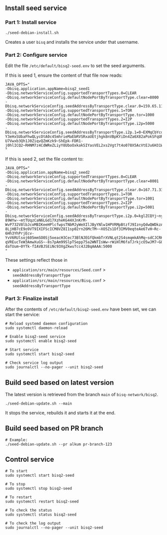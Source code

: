 ## Install seed service

### Part 1: Install service

```
./seed-debian-install.sh
```

Creates a user `bisq` and installs the service under that username.

### Part 2: Configure service

Edit the file `/etc/default/bisq2-seed.env` to set the seed arguments.

If this is seed 1, ensure the content of that file now reads:

```
JAVA_OPTS="
-Dbisq.application.appName=bisq2_seed1
-Dbisq.networkServiceConfig.supportedTransportTypes.0=CLEAR
-Dbisq.networkServiceConfig.defaultNodePortByTransportType.clear=8000
-Dbisq.networkServiceConfig.seedAddressByTransportType.clear.0=159.65.117.67:8001
-Dbisq.networkServiceConfig.supportedTransportTypes.1=TOR
-Dbisq.networkServiceConfig.defaultNodePortByTransportType.tor=1000
-Dbisq.networkServiceConfig.supportedTransportTypes.2=I2P
-Dbisq.networkServiceConfig.defaultNodePortByTransportType.i2p=5000
-Dbisq.networkServiceConfig.seedAddressByTransportType.i2p.1=0~EXMqCbYcdPHvb7nl-Y3eHxSUbaFhwQLycOtA0c45mhrieMaEbRVSRxaUEtjhgk8nVBpKYiDn4Za6X82aPokSFqURJx09bfKTExTklI~1u~0PJk6Wt3~Jpg4TLCYxql0WEphbEs5oEIR1d4myIm4ng3Iz9TM3dZUBMf4B~oRUiMGRxO-U7Vwxb3Qh1J0ZiqvQZmKzk9~ShEpk-FDR1-j0hlICQ2~RHNM7z4CdWReZLiyY8UboOxkakSIYasVEL2xs2Vgt7t4o078X5AcVtEJu6H31WXvUZSffFrt1BXZNTIoYs1FCCuhS1jMLh8N96eR3AqZ43Nr4Ljp78iqbLdikeVhb53Nzr0rDSYcfh57d2YVitjhfz2ant~6~SGSPxdJRdmsmDkTn5VAZwJhHGM5nh2BQbEwuEeeoufw6s7FNEoWMcv86h6ODmKTO0xyk8oMBT81zjdT8Xg5UkaHMSqJ0DnGcrVN4RQ6kOEbT5wtshVjpHgwWiJvOyEcj8XLJLqAAAA:5001
"
```

If this is seed 2, set the file content to:

```
JAVA_OPTS="
-Dbisq.application.appName=bisq2_seed2
-Dbisq.networkServiceConfig.supportedTransportTypes.0=CLEAR
-Dbisq.networkServiceConfig.defaultNodePortByTransportType.clear=8001
-Dbisq.networkServiceConfig.seedAddressByTransportType.clear.0=167.71.33.219:8000
-Dbisq.networkServiceConfig.supportedTransportTypes.1=TOR
-Dbisq.networkServiceConfig.defaultNodePortByTransportType.tor=1001
-Dbisq.networkServiceConfig.supportedTransportTypes.2=I2P
-Dbisq.networkServiceConfig.defaultNodePortByTransportType.i2p=5001
-Dbisq.networkServiceConfig.seedAddressByTransportType.i2p.0=kglZCQYj~nyK3YlXCD5FjxOY2ggH8yosII0rqc7oqFhFfjKWy-89WYw-~mtTUqzCaN6LGd17XzheKG44XJnKrM-WvP732V8lbJcoMBIKeeHPlcfwpsTNbMJyWeXIlJByYNlw1HPVRMpBtzfJ9IznyQdwQWDkzA72pLreqpzJrgIoVYzP9OTXVLdROXnTP9RdmnzZ0h1B8XhQM-8LjHB7cE9o9VT9IXIFScICM8VZ8I1sp02rn26McTM~~XO5Zs1Df3IMV0eqteAe6TvH~Rc-6Hh3YhPrjEcv-YvV6RUlsoj605mmSO0Sj5oeacH3Cec73BlNJEGfQkmbTrXVNLqt2S4smqmkAhMq~sdCJCRKP8CFeBk6r-qVREucTeW3AmwXuGS~-8s7pAm99SlpTSepp75a2WNTIsWw~rWiHlM6faTJrkjcO5wJM7~G0tdYgVGk4zrt4VJ02AakUdh8wG1Y5sAX-daTUum~0YTk-fIAVBJSEiNc93XgZkwuTcc4J2BqAAAA:5000
"
```

These settings reflect those in
- `application/src/main/resources/Seed.conf` > `seedAddressByTransportType`
- `application/src/main/resources/Bisq.conf` > `seedAddressByTransportType`

### Part 3: Finalize install

After the contents of `/etc/default/bisq2-seed.env` have been set, we can start the service:

```
# Reload systemd daemon configuration
sudo systemctl daemon-reload

# Enable bisq2-seed service
sudo systemctl enable bisq2-seed

# Start service
sudo systemctl start bisq2-seed

# Check service log output
sudo journalctl --no-pager --unit bisq2-seed
```


## Build seed based on latest version

The latest version is retrieved from the branch `main` of `bisq-network/bisq2`.
```
./seed-debian-update.sh --main
```

It stops the service, rebuilds it and starts it at the end.


## Build seed based on PR branch

```
# Example:
./seed-debian-update.sh --pr alkum pr-branch-123
```

## Control service

```
# To start
sudo systemctl start bisq2-seed

# To stop
sudo systemctl stop bisq2-seed

# To restart
sudo systemctl restart bisq2-seed

# To check the status
sudo systemctl status bisq2-seed

# To check the log output
sudo journalctl --no-pager --unit bisq2-seed
```
